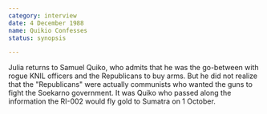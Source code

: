 ```yaml
---
category: interview
date: 4 December 1988
name: Quikio Confesses
status: synopsis

---
```

Julia returns to Samuel Quiko, who admits that he was the go-between with rogue KNIL officers and the Republicans to buy arms. But he did not realize that the "Republicans" were actually communists who wanted the guns to fight the Soekarno government. It was Quiko who passed along the information the RI-002 would fly gold to Sumatra on 1 October.